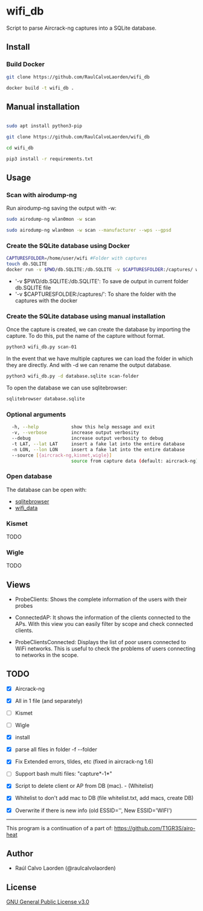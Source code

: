 # wifi_db
Script to parse Aircrack-ng captures into a SQLite database.

## Install

### Build Docker

``` bash
git clone https://github.com/RaulCalvoLaorden/wifi_db

docker build -t wifi_db .
```

## Manual installation

``` bash

sudo apt install python3-pip

git clone https://github.com/RaulCalvoLaorden/wifi_db

cd wifi_db

pip3 install -r requirements.txt 

```

## Usage

### Scan with airodump-ng

Run airodump-ng saving the output with -w:

``` bash
sudo airodump-ng wlan0mon -w scan
```

``` bash
sudo airodump-ng wlan0mon -w scan --manufacturer --wps --gpsd
```

### Create the SQLite database using Docker

``` bash
CAPTURESFOLDER=/home/user/wifi #Folder with captures
touch db.SQLITE
docker run -v $PWD/db.SQLITE:/db.SQLITE -v $CAPTURESFOLDER:/captures/ wifi_db
```

- '-v $PWD/db.SQLITE:/db.SQLITE': To save de output in current folder db.SQLITE file
- '-v $CAPTURESFOLDER:/captures/': To share the folder with the captures with the docker

### Create the SQLite database using manual installation

Once the capture is created, we can create the database by importing the capture. To do this, put the name of the capture without format.

``` bash
python3 wifi_db.py scan-01
```

In the event that we have multiple captures we can load the folder in which they are directly. And with -d we can rename the output database.

``` bash
python3 wifi_db.py -d database.sqlite scan-folder
```

To open the database we can use sqlitebrowser:

``` bash
sqlitebrowser database.sqlite
```

### Optional arguments

``` bash
  -h, --help            show this help message and exit
  -v, --verbose         increase output verbosity
  --debug               increase output verbosity to debug
  -t LAT, --lat LAT     insert a fake lat into the entire database
  -n LON, --lon LON     insert a fake lat into the entire database
  --source [{aircrack-ng,kismet,wigle}]
                        source from capture data (default: aircrack-ng) 
```

### Open database

The database can be open with:
- [sqlitebrowser](https://sqlitebrowser.org/)
- [wifi_data](https://github.com/RaulCalvoLaorden/wifi_data)

### Kismet

TODO

### Wigle

TODO

## Views

- ProbeClients: Shows the complete information of the users with their probes

- ConnectedAP: It shows the information of the clients connected to the APs. With this view you can easily filter by scope and check connected clients.

- ProbeClientsConnected: Displays the list of poor users connected to WiFi networks. This is useful to check the problems of users connecting to networks in the scope.

## TODO

- [X] Aircrack-ng

- [X] All in 1 file (and separately)

- [ ] Kismet

- [ ] Wigle

- [X] install 

- [X] parse all files in folder -f --folder

- [X] Fix Extended errors, tildes, etc (fixed in aircrack-ng 1.6)

- [ ] Support bash multi files: "capture*-1*"

- [X] Script to delete client or AP from DB (mac). - (Whitelist)

- [X] Whitelist to don't add mac to DB (file whitelist.txt, add macs, create DB)

- [X] Overwrite if there is new info (old ESSID='', New ESSID='WIFI')

---------

This program is a continuation of a part of: https://github.com/T1GR3S/airo-heat

## Author

- Raúl Calvo Laorden (@raulcalvolaorden)

## License

[GNU General Public License v3.0](https://github.com/RaulCalvoLaorden/wifi_db/blob/master/LICENSE)
